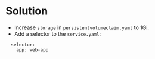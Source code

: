 # Solution

- Increase `storage` in `persistentvolumeclaim.yaml` to 1Gi.
- Add a selector to the `service.yaml`:

```
  selector:
    app: web-app
```